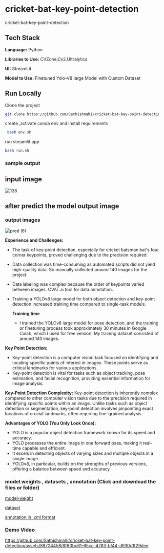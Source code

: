 # cricket-bat-key-point-detection
cricket-bat-key-point-detection

## Tech Stack

**Language:** Python

**Libraries to Use:** CVZone,Cv2,Ultralytics

**UI:** StreamLit

**Model to Use:** Finetuned Yolo-V8 large Model with Custom Dataset


## Run Locally

Clone the project

```bash
git clone https://github.com/Sathishmahi/cricket-bat-key-point-detection.git
```

create ,activate conda env and install requirements   

```bash
 bash env.sh 
```
run streamlit app

```bash
bash run.sh
```

### sample output

## input image
![138](https://github.com/Sathishmahi/cricket-bat-key-point-detection/assets/88724458/343640ff-0507-44cb-9a59-4da45c65162b)



## after predict the model output image
### output images


![pred (6)](https://github.com/Sathishmahi/cricket-bat-key-point-detection/assets/88724458/8a587563-30e3-45ed-a304-81a30a6150e9)



**Experience and Challenges:**
- The task of key-point detection, especially for cricket batsman bat's four corner keypoints, proved challenging due to the precision required.
- Data collection was time-consuming as automated scripts did not yield high-quality data. So manually collected around 140 images for the project.
- Data labeling was complex because the order of keypoints varied between images. CVAT.ai tool for data annotation.
- Training a YOLOv8 large model for both object detection and key-point detection increased training time compared to single-task models.

  **Training time**
  - I trained the YOLOv8 large model for pose detection, and the training or finetuning process took approximately 30 minutes in Google Colab, which I used for free version. My training dataset consisted of around 140 images.

**Key Point Detection:**
- Key-point detection is a computer vision task focused on identifying and locating specific points of interest in images. These points serve as critical landmarks for various applications.
- Key-point detection is vital for tasks such as object tracking, pose estimation, and facial recognition, providing essential information for image analysis.

**Key-Point Detection Complexity:**
Key-point detection is inherently complex compared to other computer vision tasks due to the precision required in identifying specific points within an image.
Unlike tasks such as object detection or segmentation, key-point detection involves pinpointing exact locations of crucial landmarks, often requiring fine-grained analysis.

**Advantages of YOLO (You Only Look Once):**
- YOLO is a popular object detection framework known for its speed and accuracy.
- YOLO processes the entire image in one forward pass, making it real-time capable and efficient.
- It excels in detecting objects of varying sizes and multiple objects in a single image.
- YOLOv8, in particular, builds on the strengths of previous versions, offering a balance between speed and accuracy.

### model weights , datasets , annotation (Click and download the files or folder)

[model-weight](https://drive.google.com/file/d/1gun4_HTdz3zl1KH86nwL6D7BbGin3n4G/view?usp=sharing)

[dataset](https://drive.google.com/drive/folders/1IF6tmkbp6dXlLv0IdP1MorUbzRFhxPLs?usp=drive_link)

[annotation in .xml format](https://drive.google.com/file/d/1ZtttN5ZVfPmlMSVS4LrGg2BYmz00T4RH/view?usp=sharing)

### Demo Video

https://github.com/Sathishmahi/cricket-bat-key-point-detection/assets/88724458/8f60bc61-65cc-4783-bf44-d930c1f29dee

